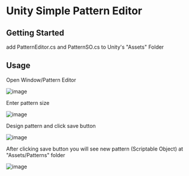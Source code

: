 # Unity Simple Pattern Editor

## Getting Started

add PatternEditor.cs and PatternSO.cs to Unity's "Assets" Folder

## Usage

Open Window/Pattern Editor

![image](https://user-images.githubusercontent.com/75855560/151671807-fb88d387-8300-4f16-bb7b-131a6ba1e683.png)

Enter pattern size

![image](https://user-images.githubusercontent.com/75855560/151671881-38512c3a-d2f6-469b-a917-514679b348bb.png)

Design pattern and click save button

![image](https://user-images.githubusercontent.com/75855560/151671929-eaedc32a-1760-4cb8-be3f-a89687464c80.png)

After clicking save button you will see new pattern (Scriptable Object) at "Assets/Patterns" folder

![image](https://user-images.githubusercontent.com/75855560/151671988-f6c33b4a-2645-4a39-ad93-58d2e181c1a3.png)
